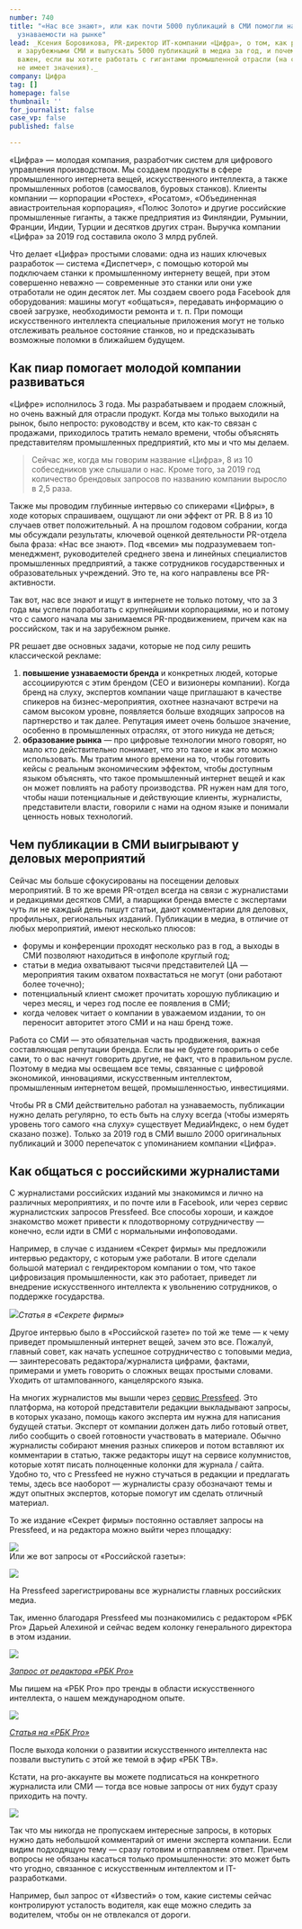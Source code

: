 ```yaml
---
number: 740
title: "«Нас все знают», или как почти 5000 публикаций в СМИ помогли нам добиться
  узнаваемости на рынке"
lead: _Ксения Боровикова, PR-директор ИТ-компании «Цифра», о том, как работать с российскими
  и зарубежными СМИ и выпускать 5000 публикаций в медиа за год, и почему пиар так
  важен, если вы хотите работать с гигантами промышленной отрасли (на самом деле отрасль
  не имеет значения)._
company: Цифра
tag: []
homepage: false
thumbnail: ''
for_journalist: false
case_vp: false
published: false

---
```

«Цифра» — молодая компания, разработчик систем для цифрового управления производством. Мы создаем продукты в сфере промышленного интернета вещей, искусственного интеллекта, а также промышленных роботов (самосвалов, буровых станков). Клиенты компании — корпорации «Ростех», «Росатом», «Объединенная авиастроительная корпорация», «Полюс Золото» и другие российские промышленные гиганты, а также предприятия из Финляндии, Румынии, Франции, Индии, Турции и десятков других стран. Выручка компании «Цифра» за 2019 год составила около 3 млрд рублей.

Что делает «Цифра» простыми словами: одна из наших ключевых разработок — система «Диспетчер», с помощью которой мы подключаем станки к промышленному интернету вещей, при этом совершенно неважно — современные это станки или они уже отработали не один десяток лет. Мы создаем своего рода Facebook для оборудования: машины могут «общаться», передавать информацию о своей загрузке, необходимости ремонта и т. п. При помощи искусственного интеллекта специальные приложения могут не только отслеживать реальное состояние станков, но и предсказывать возможные поломки в ближайшем будущем.

## Как пиар помогает молодой компании развиваться

«Цифре» исполнилось 3 года. Мы разрабатываем и продаем сложный, но очень важный для отрасли продукт. Когда мы только выходили на рынок, было непросто: руководству и всем, кто как-то связан с продажами, приходилось тратить немало времени, чтобы объяснять представителям промышленных предприятий, кто мы и что мы делаем.

> Сейчас же, когда мы говорим название «Цифра», 8 из 10 собеседников уже слышали о нас. Кроме того, за 2019 год количество брендовых запросов по названию компании выросло в 2,5 раза.

Также мы проводим глубинные интервью со спикерами «Цифры», в ходе которых спрашиваем, ощущают ли они эффект от PR. В 8 из 10 случаев ответ положительный. А на прошлом годовом собрании, когда мы обсуждали результаты, ключевой оценкой деятельности PR-отдела была фраза: «Нас все знают». Под «всеми» мы подразумеваем топ-менеджмент, руководителей среднего звена и линейных специалистов промышленных предприятий, а также сотрудников государственных и образовательных учреждений. Это те, на кого направлены все PR-активности.

Так вот, нас все знают и ищут в интернете не только потому, что за 3 года мы успели поработать с крупнейшими корпорациями, но и потому что с самого начала мы занимаемся PR-продвижением, причем как на российском, так и на зарубежном рынке.

PR решает две основных задачи, которые не под силу решить классической рекламе:

1. **повышение узнаваемости бренда** и конкретных людей, которые ассоциируются с этим брендом (CEO и визионеры компании). Когда бренд на слуху, экспертов компании чаще приглашают в качестве спикеров на бизнес-мероприятия, охотнее назначают встречи на самом высоком уровне, появляется больше входящих запросов на партнерство и так далее. Репутация имеет очень большое значение, особенно в промышленных отраслях, от этого никуда не деться;
2. **образование рынка** — про цифровые технологии много говорят, но мало кто действительно понимает, что это такое и как это можно использовать. Мы тратим много времени на то, чтобы готовить кейсы с реальным экономическим эффектом, чтобы доступным языком объяснять, что такое промышленный интернет вещей и как он может повлиять на работу производства. PR нужен нам для того, чтобы наши потенциальные и действующие клиенты, журналисты, представители власти, говорили с нами на одном языке и понимали ценность новых технологий.

## Чем публикации в СМИ выигрывают у деловых мероприятий

Сейчас мы больше сфокусированы на посещении деловых мероприятий. В то же время PR-отдел всегда на связи с журналистами и редакциями десятков СМИ, а пиарщики бренда вместе с экспертами чуть ли не каждый день пишут статьи, дают комментарии для деловых, профильных, региональных изданий. Публикации в медиа, в отличие от любых мероприятий, имеют несколько плюсов:

* форумы и конференции проходят несколько раз в год, а выходы в СМИ позволяют находиться в инфополе круглый год;
* статьи в медиа охватывают тысячи представителей ЦА — мероприятия таким охватом похвастаться не могут (они работают более точечно);
* потенциальный клиент сможет прочитать хорошую публикацию и через месяц, и через год после ее появления в СМИ;
* когда человек читает о компании в уважаемом издании, то он переносит авторитет этого СМИ и на наш бренд тоже.

Работа со СМИ — это обязательная часть продвижения, важная составляющая репутации бренда. Если вы не будете говорить о себе сами, то о вас начнут говорить другие, не факт, что в правильном русле. Поэтому в медиа мы освещаем все темы, связанные с цифровой экономикой, инновациями, искусственным интеллектом, промышленным интернетом вещей, промышленностью, инвестициями.

Чтобы PR в СМИ действительно работал на узнаваемость, публикации нужно делать регулярно, то есть быть на слуху всегда (чтобы измерять уровень того самого «на слуху» существует МедиаИндекс, о нем будет сказано позже). Только за 2019 год в СМИ вышло 2000 оригинальных публикаций и 3000 перепечаток с упоминанием компании «Цифра».

## Как общаться с российскими журналистами

С журналистами российских изданий мы знакомимся и лично на различных мероприятиях, и по почте или в Facebook, или через сервис журналистских запросов Pressfeed. Все способы хороши, и каждое знакомство может привести к плодотворному сотрудничеству — конечно, если идти в СМИ с нормальными инфоповодами.

Например, в случае с изданием «Секрет фирмы» мы предложили интервью редактору, с которым уже работали. В итоге сделали большой материал с гендиректором компании о том, что такое цифровизация промышленности, как это работает, приведет ли внедрение искусственного интеллекта к увольнению сотрудников, о поддержке государства.

![](../assets/uploads/Zifra_secret_firmy.jpg)_Статья в «Секрете фирмы»_

Другое интервью было в «Российской газете» по той же теме — к чему приведет промышленный интернет вещей, зачем это все. Пожалуй, главный совет, как начать успешное сотрудничество с топовыми медиа, — заинтересовать редактора/журналиста цифрами, фактами, примерами и уметь говорить о сложных вещах простыми словами. Уходить от штампованного, канцелярского языка.

На многих журналистов мы вышли через [сервис Pressfeed](https://pressfeed.ru/). Это платформа, на которой представители редакции выкладывают запросы, в которых указано, помощь какого эксперта им нужна для написания будущей статьи. Эксперт от компании должен дать либо готовый ответ, либо сообщить о своей готовности участвовать в материале. Обычно журналисты собирают мнения разных спикеров и потом вставляют их комментарии в статью, также редакторы ищут на сервисе колумнистов, которые хотят писать полноценные колонки для журнала / сайта. Удобно то, что с Pressfeed не нужно стучаться в редакции и предлагать темы, здесь все наоборот — журналисты сразу обозначают темы и ждут опытных экспертов, которые помогут им сделать отличный материал.

То же издание «Секрет фирмы» постоянно оставляет запросы на Pressfeed, и на редактора можно выйти через площадку:

![](../assets/uploads/Zifra_secret_firmy_pressfeed.jpg)  
Или же вот запросы от «Российской газеты»:

  
![](../assets/uploads/zifra_rosgazeta.jpg)

На Pressfeed зарегистрированы все журналисты главных российских медиа.

Так, именно благодаря Pressfeed мы познакомились с редактором «РБК Pro» Дарьей Алехиной и сейчас ведем колонку генерального директора в этом издании.

![](../assets/uploads/Zifra_rbk.jpg)

[_Запрос от редактора «РБК Pro»_](https://pressfeed.ru/query/55050)

Мы пишем на «РБК Pro» про тренды в области искусственного интеллекта, о нашем международном опыте.

![](../assets/uploads/Zifra_rbk_pro.jpg)

[_Статья на «РБК Pro»_](https://pro.rbc.ru/demo/5cdeba399a79478ed327fc91)

После выхода колонки о развитии искусственного интеллекта нас позвали выступить с этой же темой в эфир «РБК ТВ».

Кстати, на pro-аккаунте вы можете подписаться на конкретного журналиста или СМИ — тогда все новые запросы от них будут сразу приходить на почту.

![](../assets/uploads/Zifra_rbk_podpiska.jpg)

Так что мы никогда не пропускаем интересные запросы, в которых нужно дать небольшой комментарий от имени эксперта компании. Если видим подходящую тему — сразу готовим и отправляем ответ. Причем вопросы не обязаны касаться только промышленности: это может быть что угодно, связанное с искусственным интеллектом и IT-разработками.

Например, был запрос от «Известий» о том, какие системы сейчас контролируют усталость водителя, как еще можно следить за водителем, чтобы он не отвлекался от дороги.